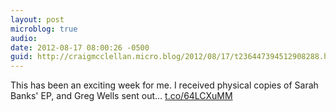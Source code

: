 ```yaml
---
layout: post
microblog: true
audio: 
date: 2012-08-17 08:00:26 -0500
guid: http://craigmcclellan.micro.blog/2012/08/17/t236447394512908288.html
---
```

This has been an exciting week for me. I received physical copies of Sarah Banks' EP, and Greg Wells sent out… [t.co/64LCXuMM](http://t.co/64LCXuMM)
